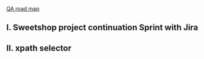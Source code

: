 
[QA road map](https://roadmap.sh/qa)

## I. Sweetshop project continuation Sprint with Jira

## II. xpath selector






